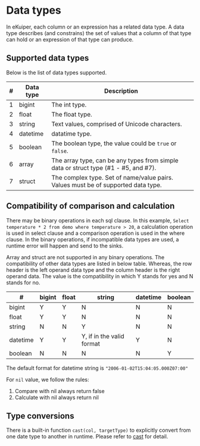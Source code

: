 # Data types

In eKuiper, each column or an expression has a related data type. A data type describes (and constrains) the set of values that a column of that type can hold or an expression of that type can produce.



## Supported data types

Below is the list of data types supported.

| #    | Data type | Description                                                  |
| ---- | --------- | ------------------------------------------------------------ |
| 1    | bigint    | The int type.                                                |
| 2    | float     | The float type.                                              |
| 3    | string    | Text values, comprised of Unicode characters.                |
| 4    | datetime  | datatime type.          |
| 5    | boolean   | The boolean type, the value could be ``true`` or ``false``.  |
| 6    | array     | The array type, can be any types from simple data or struct type (#1 - #5, and #7). |
| 7    | struct    | The complex type. Set of name/value pairs. Values must be of supported data type. |

## Compatibility of comparison and calculation

There may be binary operations in each sql clause. In this example, `Select temperature * 2 from demo where temperature > 20`, a calculation operation is used in select clause and a comparison operation is used in the where clause. In the binary operations, if incompatible data types are used, a runtime error will happen and send to the sinks.

Array and struct are not supported in any binary operations. The compatibility of other data types are listed in below table. Whereas, the row header is the left operand data type and the column header is the right operand data. The value is the compatibility in which Y stands for yes and N stands for no.

| #       | bigint| float  | string                    | datetime| boolean |
| -------- | ----- | ------ | ------------------------- | ------- | -------|
| bigint   | Y     | Y      | N                         | N       |  N     |
| float    | Y     | Y      | N                         | N       |  N     |
| string   | N     | N      | Y                         | N       |  N     |
| datetime | Y     | Y      | Y, if in the valid format | Y       |  N     |
| boolean  | N     | N      | N                         | N       |  Y     |

 The default format for datetime string is ``"2006-01-02T15:04:05.000Z07:00"``

 For `nil` value, we follow the rules:

  1. Compare with nil always return false
  2. Calculate with nil always return nil

## Type conversions

There is a built-in function `cast(col, targetType)` to explicitly convert from one date type to another in runtime. Please refer to [cast](./built-in_functions.md#conversion-functions) for detail.
